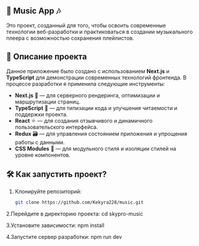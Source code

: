 
## 🎵 Music App 🎶

Это проект, созданный для того, чтобы освоить современные технологии веб-разработки и практиковаться в создании музыкального плеера с возможностью сохранения плейлистов.

## 🚀 Описание проекта

Данное приложение было создано с использованием **Next.js** и **TypeScript** для демонстрации современных технологий фронтенда. В процессе разработки я применила следующие инструменты:

- **Next.js** 🚀 — для серверного рендеринга, оптимизации и маршрутизации страниц.
- **TypeScript** 📝 — для типизации кода и улучшения читаемости и поддержки проекта.
- **React** ⚛️ — для создания отзывчивого и динамичного пользовательского интерфейса.
- **Redux** 🗃️ — для управления состоянием приложения и упрощения работы с данными.
- **CSS Modules** 🎨 — для модульного стиля и изоляции стилей на уровне компонентов.

## 🛠 Как запустить проект?

1. Клонируйте репозиторий:
   ```bash
   git clone https://github.com/Kekyra228/music.git
   
2.Перейдите в директорию проекта:
 cd skypro-music

3.Установите зависимости:
npm install

4.Запустите сервер разработки:
npm run dev



